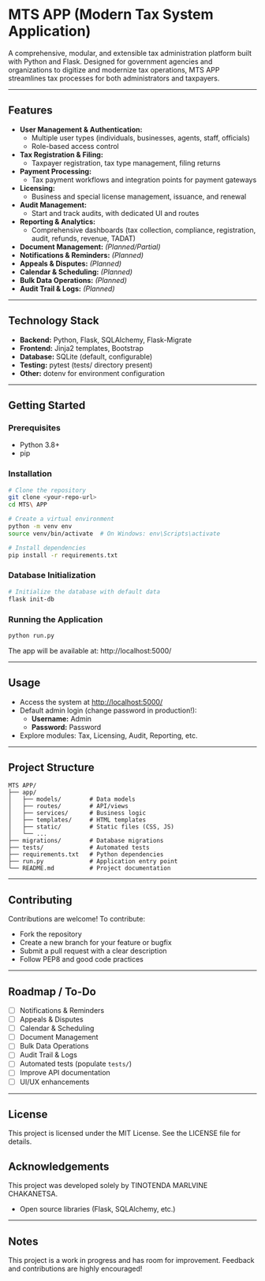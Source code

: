 # MTS APP (Modern Tax System Application)

A comprehensive, modular, and extensible tax administration platform built with Python and Flask. Designed for government agencies and organizations to digitize and modernize tax operations, MTS APP streamlines tax processes for both administrators and taxpayers.

---

## Features

- **User Management & Authentication:**
  - Multiple user types (individuals, businesses, agents, staff, officials)
  - Role-based access control
- **Tax Registration & Filing:**
  - Taxpayer registration, tax type management, filing returns
- **Payment Processing:**
  - Tax payment workflows and integration points for payment gateways
- **Licensing:**
  - Business and special license management, issuance, and renewal
- **Audit Management:**
  - Start and track audits, with dedicated UI and routes
- **Reporting & Analytics:**
  - Comprehensive dashboards (tax collection, compliance, registration, audit, refunds, revenue, TADAT)
- **Document Management:** *(Planned/Partial)*
- **Notifications & Reminders:** *(Planned)*
- **Appeals & Disputes:** *(Planned)*
- **Calendar & Scheduling:** *(Planned)*
- **Bulk Data Operations:** *(Planned)*
- **Audit Trail & Logs:** *(Planned)*

---

## Technology Stack

- **Backend:** Python, Flask, SQLAlchemy, Flask-Migrate
- **Frontend:** Jinja2 templates, Bootstrap
- **Database:** SQLite (default, configurable)
- **Testing:** pytest (tests/ directory present)
- **Other:** dotenv for environment configuration

---

## Getting Started

### Prerequisites
- Python 3.8+
- pip

### Installation
```bash
# Clone the repository
git clone <your-repo-url>
cd MTS\ APP

# Create a virtual environment
python -m venv env
source venv/bin/activate  # On Windows: env\Scripts\activate

# Install dependencies
pip install -r requirements.txt
```

### Database Initialization
```bash
# Initialize the database with default data
flask init-db
```

### Running the Application
```bash
python run.py
```

The app will be available at: http://localhost:5000/

---

## Usage

- Access the system at [http://localhost:5000/](http://localhost:5000/)
- Default admin login (change password in production!):
  - **Username:** Admin
  - **Password:** Password
- Explore modules: Tax, Licensing, Audit, Reporting, etc.

---

## Project Structure

```
MTS APP/
├── app/
│   ├── models/        # Data models
│   ├── routes/        # API/views
│   ├── services/      # Business logic
│   ├── templates/     # HTML templates
│   ├── static/        # Static files (CSS, JS)
│   └── ...
├── migrations/        # Database migrations
├── tests/             # Automated tests
├── requirements.txt   # Python dependencies
├── run.py             # Application entry point
└── README.md          # Project documentation
```

---

## Contributing

Contributions are welcome! To contribute:
- Fork the repository
- Create a new branch for your feature or bugfix
- Submit a pull request with a clear description
- Follow PEP8 and good code practices

---

## Roadmap / To-Do

- [ ] Notifications & Reminders
- [ ] Appeals & Disputes
- [ ] Calendar & Scheduling
- [ ] Document Management
- [ ] Bulk Data Operations
- [ ] Audit Trail & Logs
- [ ] Automated tests (populate `tests/`)
- [ ] Improve API documentation
- [ ] UI/UX enhancements

---

## License

This project is licensed under the MIT License. See the LICENSE file for details.

## Acknowledgements

This project was developed solely by TINOTENDA MARLVINE CHAKANETSA.

- Open source libraries (Flask, SQLAlchemy, etc.)

---

## Notes

This project is a work in progress and has room for improvement. Feedback and contributions are highly encouraged!
